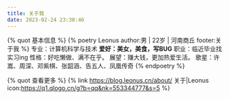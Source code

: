 ```yaml
---
title: 关于我
date: 2023-02-24 23:38:46
---
```

{% quot 基本信息 %}
{% poetry Leonus author:男&nbsp;|&nbsp;22岁&nbsp;|&nbsp;河南商丘 footer:关于我 %}
专业：计算机科学与技术
**爱好：美女，美食，写BUG**
职业：临近毕业找实习ing
性格：好吃懒做、满不在乎。
展望：赚大钱，更加热爱生活。
歌星：许嵩、周深、邓紫棋、张韶涵、告五人、凤凰传奇
{% endpoetry %}


{% quot 查看更多 %}
{% link https://blog.leonus.cn/about/ 关于|Leonus icon:https://q1.qlogo.cn/g?b=qq&nk=553344777&s=5 %}